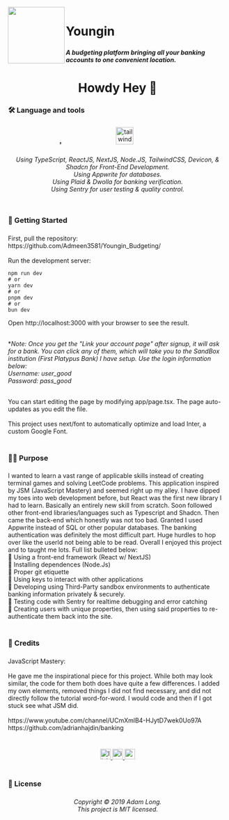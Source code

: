 <br clear="both">

<img align="left" height="130" src="https://i.postimg.cc/fy6kd2Ws/logo.png"  />

###

<h1 align="left">Youngin</h1>

###

<h5 align="left">A budgeting platform bringing all your banking accounts to one convenient location.</h5>

###

<h3 align="center"></h3>

###

<h1 align="center">Howdy Hey 👋</h1>

###

<h3 align="left">🛠 Language and tools</h3>

###

<div align="center">
  <img src="https://cdn.jsdelivr.net/gh/devicons/devicon/icons/typescript/typescript-original.svg" width="10" alt="typescript logo"  />
  <img width="15" />
  <img src="https://cdn.jsdelivr.net/gh/devicons/devicon/icons/react/react-original-wordmark.svg" height="2" alt="react logo"  />
  <img width="15" />
  <img src="https://cdn.jsdelivr.net/gh/devicons/devicon/icons/nextjs/nextjs-original.svg" height="2" alt="nextjs logo"  />
  <img width="15" />
  <img src="https://cdn.jsdelivr.net/gh/devicons/devicon/icons/nodejs/nodejs-plain-wordmark.svg" height="2" alt="nodejs logo"  />
  <img width="15" />
  <img src="https://cdn.jsdelivr.net/gh/devicons/devicon/icons/appwrite/appwrite-original.svg" height="2" alt="appwrite logo"  />
  <img width="15" />
  <img src="https://skillicons.dev/icons?i=tailwind" height="40" alt="tailwindcss logo"  />
  <img width="15" />
  <img src="https://cdn.jsdelivr.net/gh/devicons/devicon/icons/npm/npm-original-wordmark.svg" height="2" alt="npm logo"  />
  <img width="15" />
  <img src="https://cdn.jsdelivr.net/gh/devicons/devicon/icons/devicon/devicon-original.svg" height="2" alt="devicon logo"  />
  <img width="15" />
  <img src="https://cdn.jsdelivr.net/gh/devicons/devicon/icons/git/git-plain-wordmark.svg" height="2" alt="git logo"  />
  <img width="15" />
  <img src="https://cdn.jsdelivr.net/gh/devicons/devicon/icons/webstorm/webstorm-original.svg" height="2" alt="webstorm logo"  />
</div>

###

<h6 align="center">Using TypeScript, ReactJS, NextJS, Node.JS, TailwindCSS, Devicon, & Shadcn for Front-End Development.<br>Using Appwrite for databases.<br>Using Plaid & Dwolla for banking verification.<br>Using Sentry for user testing & quality control.</h6>

###

<h3 align="left"><br>🔄 Getting Started</h3>

###

<p align="left">First, pull the repository: https://github.com/Admeen3581/Youngin_Budgeting/<br><br>Run the development server:<br></p>

```
npm run dev
# or
yarn dev
# or
pnpm dev
# or
bun dev
```

<p>Open http://localhost:3000 with your browser to see the result.<br><br></p>

**Note: Once you get the "Link your account page" after signup, it will ask for a bank. You can click any of them, which will take you to the SandBox institution (First Platypus Bank) I have setup. Use the login information below:<br>Username: user_good<br>Password: pass_good*

<p><br>You can start editing the page by modifying app/page.tsx. The page auto-updates as you edit the file.<br><br>This project uses next/font to automatically optimize and load Inter, a custom Google Font.</p>

###

<h3 align="left"><br>👩‍💻  Purpose</h3>

###

<p align="left">I wanted to learn a vast range of applicable skills instead of creating terminal games and solving LeetCode problems. This application inspired by JSM (JavaScript Mastery) and seemed right up my alley. I have dipped my toes into web development before, but React was the first new library I had to learn. Basically an entirely new skill from scratch. Soon followed other front-end libraries/languages such as Typescript and Shadcn. Then came the back-end which honestly was not too bad. Granted I used Appwrite instead of SQL or other popular databases. The banking authentication was definitely the most difficult part. Huge hurdles to hop over like the userId not being able to be read. Overall I enjoyed this project and to taught me lots. Full list bulleted below:<br>🔹 Using a front-end framework (React w/ NextJS)<br>🔹 Installing dependences (Node.Js)<br>🔹 Proper git etiquette <br>🔹 Using keys to interact with other applications<br>🔹 Developing using Third-Party sandbox environments to authenticate banking information privately & securely.<br>🔹 Testing code with Sentry for realtime debugging and error catching<br>🔹 Creating users with unique properties, then using said properties to re-authenticate them back into the site.</p>

###

<h3 align="left"><br>🔑 Credits</h3>

###

<p align="left">JavaScript Mastery:<br><br>He gave me the inspirational piece for this project. While both may look similar, the code for them both does have quite a few differences. I added my own elements, removed things I did not find necessary, and did not directly follow the tutorial word-for-word. I would code and then if I got stuck see what JSM did.<br><br>https://www.youtube.com/channel/UCmXmlB4-HJytD7wek0Uo97A<br>https://github.com/adrianhajdin/banking</p>

###

<br clear="both">

<div align="center">
  <a href="https://www.linkedin.com/in/adamlong18/" target="_blank">
    <img src="https://img.shields.io/static/v1?message=LinkedIn&logo=linkedin&label=&color=0077B5&logoColor=white&labelColor=&style=for-the-badge" height="24" alt="linkedin logo"  />
  </a>
  <a href="https://www.instagram.com/admeen18/" target="_blank">
    <img src="https://img.shields.io/static/v1?message=Instagram&logo=instagram&label=&color=E4409F&logoColor=white&labelColor=&style=for-the-badge" height="24" alt="instagram logo"  />
  </a>
  <a href="adam.jacob.long@gmail.com" target="_blank">
    <img src="https://img.shields.io/static/v1?message=Gmail&logo=gmail&label=&color=D14836&logoColor=white&labelColor=&style=for-the-badge" height="24" alt="gmail logo"  />
  </a>
</div>

###

<h3 align="left"><br>📝 License</h3>

###

<h6 align="center">Copyright © 2019 Adam Long.<br>This project is MIT licensed.</h6>

###

